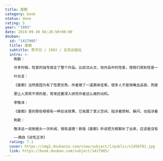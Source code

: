 ```yaml
---
title: 废都
category: book
status: done
rating: 5
year: "1993"
date: 2019-09-30 04:28:50+08:00
douban:
  id: "1417905"
  title: 废都
  subtitle: 贾平凹 / 1993 / 北京出版社
  intro: >-
    荆歌：

    许多时候，性爱的描写成全了整个作品。比如沈从文，他作品中的性爱，使我们感到性是一种多么美好的东西，很健康，很正常，生机勃勃的。但有时候，性描写，会毁了一部作品。我觉得贾平凹的《废都》就是一个最好的例子。我是十分喜欢《废都》这部作品的。我觉得它是20世纪末的绝唱，很多年以后，人们可以在《废都》中深刻了解中国20世纪末的社会面貌和世俗精神。但是，这部作品因为有大量露骨的性描写（我无法判定它是有必要还是没必要），让它授人攻讦诟病以把柄。人们可以单凭这一点就把这部作品灭了。就像以前灭一个人，说他“生活作风”有问题，这个人就无论如何也崇高不起来了。其实，《废都》有没有性描写，我以为都无损于它的优秀。

    叶兆言：

    《废都》当然是因为有了性更优秀。作者做了一道美味佳肴，很多人不是用嘴去品尝，而是在谈它应该不应该写性，讨论应该不应该有方框，太可惜了。荆歌：

    更让人哭笑不得的是，常常还要深入研究作者这么做的动机。

    李敬泽：

    《废都》里的那些框框有一种反讽效果，它拓展了意义空间，指涉着禁制、躲闪，也指涉着禁制、躲闪的历史，它与主人公的经验有一种紧张关系。如果去掉，这部小说就少了一重意思。

    荆歌：

    敬泽这一说倒是头一次听闻，很有道理！新版《废都》听说把方框都补了出来，应该是没有必要。

    ——摘自《谈性正浓》
  rating: 7.1
  cover: https://img2.doubanio.com/view/subject/l/public/s1456781.jpg
  link: https://book.douban.com/subject/1417905/
---
```



